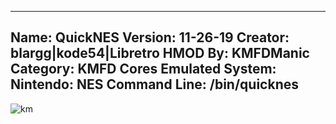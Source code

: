 -----------------------
Name: QuickNES
Version: 11-26-19
Creator: blargg|kode54|Libretro
HMOD By: KMFDManic
Category: KMFD Cores
Emulated System: Nintendo: NES
Command Line: /bin/quicknes
-----------------------
![km](https://i.imgur.com/YmsCvUE.png)
